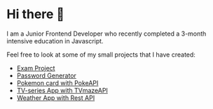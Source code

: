 # Hi there 👋
I am a Junior Frontend Developer who recently completed a 3-month intensive education in Javascript.

Feel free to look at some of my small projects that I have created:
* [Exam Project](https://dailyquizine.vercel.app)
* [Password Generator](https://password-generator-nu-eight.vercel.app)
* [Pokemon card with PokeAPI](https://pokemon-api-dm8s.vercel.app)
* [TV-series App with TVmazeAPI](https://tvseries-api.netlify.app)
* [Weather App with Rest API](https://weather-api-lindetti.vercel.app)
